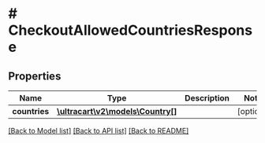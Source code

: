 # # CheckoutAllowedCountriesResponse

## Properties

Name | Type | Description | Notes
------------ | ------------- | ------------- | -------------
**countries** | [**\ultracart\v2\models\Country[]**](Country.md) |  | [optional]

[[Back to Model list]](../../README.md#models) [[Back to API list]](../../README.md#endpoints) [[Back to README]](../../README.md)
